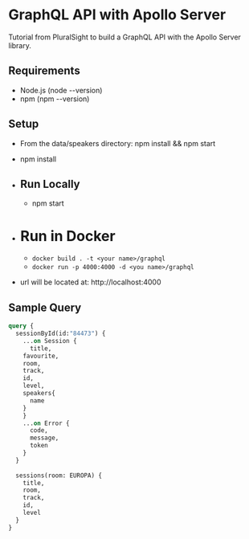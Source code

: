 # GraphQL API with Apollo Server
Tutorial from PluralSight to build a GraphQL API with the Apollo Server library.

## Requirements
- Node.js (node --version)
- npm (npm --version)

## Setup
- From the data/speakers directory: npm install && npm start
- npm install

- ## Run Locally
  - npm start

- # Run in Docker
  - `docker build . -t <your name>/graphql`
  - `docker run -p 4000:4000 -d <you name>/graphql`

- url will be located at: http://localhost:4000

## Sample Query
```graphql
query {
  sessionById(id:"84473") {
    ...on Session {
      title,
    favourite,
    room,
    track,
    id,
    level,
    speakers{
      name
    }
    }
    ...on Error {
      code,
      message,
      token
    }
  }
  
  sessions(room: EUROPA) {
    title,
    room,
    track,
    id,
    level
  }
}
```
